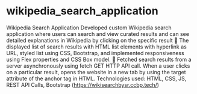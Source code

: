 # wikipedia_search_application
Wikipedia Search Application
Developed custom Wikipedia search application where users can search and view curated results and can see
detailed explanations in Wikipedia by clicking on the specific result
 The displayed list of search results with HTML list elements with hyperlink as URL, styled list using CSS,
Bootstrap, and implemented responsiveness using Flex properties and CSS Box model.
 Fetched search results from a server asynchronously using fetch GET HTTP API call. When a user clicks on a
particular result, opens the website in a new tab by using the target attribute of the anchor tag in HTML.
Technologies used: HTML, CSS, JS, REST API Calls, Bootstrap 
(https://wikisearchbysr.ccbp.tech/)
